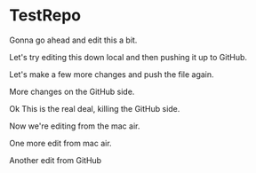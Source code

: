 # TestRepo
Gonna go ahead and edit this a bit.

Let's try editing this down local and then pushing it up to GitHub.

Let's make a few more changes and push the file again. 

More changes on the GitHub side. 

Ok This is the real deal, killing the GitHub side.

Now we're editing from the mac air. 

One more edit from mac air.

Another edit from GitHub
